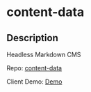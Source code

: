 # content-data

## Description

Headless Markdown CMS

Repo: [content-data](https://github.com/annebrown/content-data.git)

Client Demo:  [Demo](https://misscommunication.ca)
